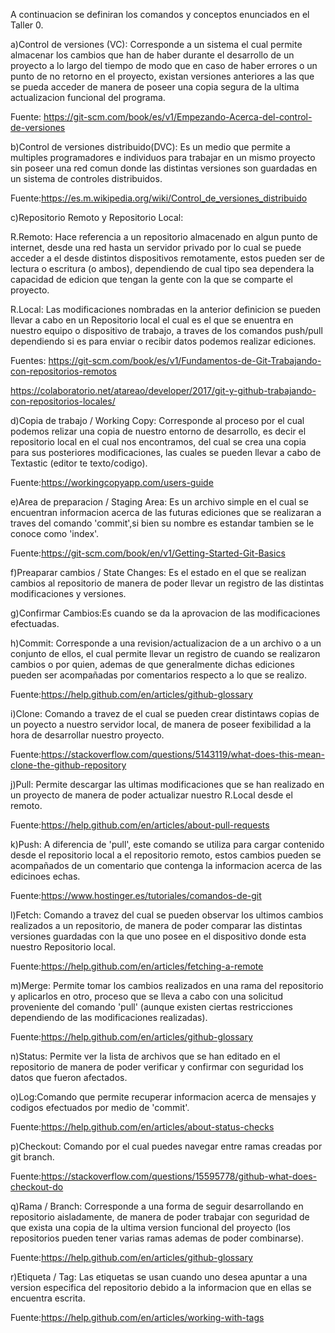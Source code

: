 
A continuacion se definiran los comandos y conceptos enunciados en el Taller 0.

a)Control de versiones (VC):
Corresponde a un sistema el cual permite almacenar los cambios que han de haber durante el desarrollo de un proyecto a lo largo del tiempo de modo que en caso de haber errores o un punto de no retorno en el proyecto, existan versiones anteriores a las que se pueda acceder de manera de poseer una copia segura de la ultima actualizacion funcional del programa.

Fuente: https://git-scm.com/book/es/v1/Empezando-Acerca-del-control-de-versiones

b)Control de versiones distribuido(DVC):
Es un medio que permite a multiples programadores e individuos para trabajar en un mismo proyecto sin poseer una red comun donde las distintas versiones son guardadas en un sistema de controles distribuidos.

Fuente:https://es.m.wikipedia.org/wiki/Control_de_versiones_distribuido

c)Repositorio Remoto y Repositorio Local:

R.Remoto: Hace referencia a un repositorio almacenado en algun punto de internet, desde una red hasta un servidor privado por lo cual se puede acceder a el desde distintos dispositivos remotamente, estos pueden ser de lectura o escritura (o ambos), dependiendo de cual tipo sea dependera la capacidad de edicion que tengan la gente con la que se comparte el proyecto.

R.Local: Las modificaciones nombradas en la anterior definicion se pueden llevar a cabo en un Repositorio local el cual es el que se enuentra en nuestro equipo o dispositivo de trabajo, a traves de los comandos push/pull dependiendo si es para enviar o recibir datos podemos realizar ediciones.

Fuentes: https://git-scm.com/book/es/v1/Fundamentos-de-Git-Trabajando-con-repositorios-remotos

https://colaboratorio.net/atareao/developer/2017/git-y-github-trabajando-con-repositorios-locales/


d)Copia de trabajo / Working Copy:
Corresponde al proceso por el cual podemos relizar una copia de nuestro entorno de desarrollo, es decir el repositorio local en el cual nos encontramos, del cual se crea una copia para sus posteriores modificaciones, las cuales se pueden llevar a cabo de Textastic (editor te texto/codigo).

Fuente:https://workingcopyapp.com/users-guide

e)Area de preparacion / Staging Area:
Es un archivo simple en el cual se encuentran informacion acerca de las futuras ediciones que se realizaran a traves del comando 'commit',si bien su nombre es estandar tambien se le conoce como 'index'.

Fuente:https://git-scm.com/book/en/v1/Getting-Started-Git-Basics

f)Preaparar cambios / State Changes:
Es el estado en el que se realizan cambios al repositorio de manera de poder llevar un registro de las distintas modificaciones y versiones.


g)Confirmar Cambios:Es cuando se da la aprovacion de las modificaciones efectuadas.

h)Commit:
Corresponde a una revision/actualizacion de a un archivo o a un conjunto de ellos, el cual permite llevar un registro de cuando se realizaron cambios o por quien, ademas de que generalmente dichas ediciones pueden ser acompañadas por comentarios respecto a lo que se realizo.

Fuente:https://help.github.com/en/articles/github-glossary

i)Clone:
Comando a travez de el cual se pueden crear distintaws copias de un poyecto a nuestro servidor local, de manera de poseer fexibilidad a la hora de desarrollar nuestro proyecto.

Fuente:https://stackoverflow.com/questions/5143119/what-does-this-mean-clone-the-github-repository

j)Pull:
Permite descargar las ultimas modificaciones que se han realizado en un proyecto de manera de poder actualizar nuestro R.Local desde el remoto.

Fuente:https://help.github.com/en/articles/about-pull-requests

k)Push:
A diferencia de 'pull', este comando se utiliza para cargar contenido desde el repositorio local a el repositorio remoto, estos cambios pueden se acompañados de un comentario que contenga la informacion acerca de las edicinoes echas.

Fuente:https://www.hostinger.es/tutoriales/comandos-de-git

l)Fetch:
Comando a travez del cual se pueden observar los ultimos cambios realizados a un repositorio, de manera de poder comparar las distintas versiones guardadas con la que uno posee en el dispositivo donde esta nuestro Repositorio local.

Fuente:https://help.github.com/en/articles/fetching-a-remote

m)Merge:
Permite tomar los cambios realizados en una rama del repositorio y aplicarlos en otro, proceso que se lleva a cabo con una solicitud proveniente del comando 'pull' (aunque existen ciertas restricciones dependiendo de las modificaciones realizadas).

Fuente:https://help.github.com/en/articles/github-glossary

n)Status:
Permite ver la lista de archivos que se han editado en el repositorio de manera de poder verificar y confirmar con seguridad los datos que fueron afectados.

o)Log:Comando que permite recuperar informacion acerca de mensajes y codigos efectuados por medio de 'commit'.

Fuente:https://help.github.com/en/articles/about-status-checks

p)Checkout:
Comando por el cual puedes navegar entre ramas creadas por git branch. 

Fuente:https://stackoverflow.com/questions/15595778/github-what-does-checkout-do

q)Rama / Branch:
Corresponde a una forma de seguir desarrollando en repositorio aisladamente, de manera de poder trabajar con seguridad de que exista una copia de la ultima version funcional del proyecto (los repositorios pueden tener varias ramas ademas de poder combinarse).

Fuente:https://help.github.com/en/articles/github-glossary

r)Etiqueta / Tag:
Las etiquetas se usan cuando uno desea apuntar a una version especifica del repositorio debido a la informacion que en ellas se encuentra escrita.

Fuente:https://help.github.com/en/articles/working-with-tags
